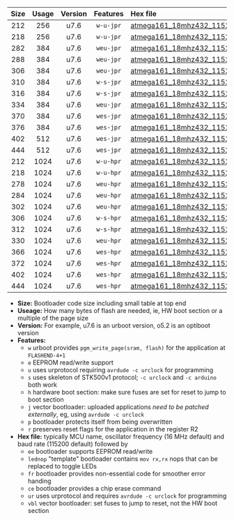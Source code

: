 |Size|Usage|Version|Features|Hex file|
|:-:|:-:|:-:|:-:|:--|
|212|256|u7.6|`w-u-jpr`|[atmega161_18mhz432_115200bps_ur_vbl.hex](https://raw.githubusercontent.com/stefanrueger/urboot/main//atmega161_18mhz432_115200bps_ur_vbl.hex)|
|218|256|u7.6|`w-u-jpr`|[atmega161_18mhz432_115200bps_lednop_ur_vbl.hex](https://raw.githubusercontent.com/stefanrueger/urboot/main//atmega161_18mhz432_115200bps_lednop_ur_vbl.hex)|
|282|384|u7.6|`weu-jpr`|[atmega161_18mhz432_115200bps_ee_ur_vbl.hex](https://raw.githubusercontent.com/stefanrueger/urboot/main//atmega161_18mhz432_115200bps_ee_ur_vbl.hex)|
|288|384|u7.6|`weu-jpr`|[atmega161_18mhz432_115200bps_ee_lednop_ur_vbl.hex](https://raw.githubusercontent.com/stefanrueger/urboot/main//atmega161_18mhz432_115200bps_ee_lednop_ur_vbl.hex)|
|306|384|u7.6|`weu-jpr`|[atmega161_18mhz432_115200bps_ee_lednop_fr_ur_vbl.hex](https://raw.githubusercontent.com/stefanrueger/urboot/main//atmega161_18mhz432_115200bps_ee_lednop_fr_ur_vbl.hex)|
|310|384|u7.6|`w-s-jpr`|[atmega161_18mhz432_115200bps_vbl.hex](https://raw.githubusercontent.com/stefanrueger/urboot/main//atmega161_18mhz432_115200bps_vbl.hex)|
|316|384|u7.6|`w-s-jpr`|[atmega161_18mhz432_115200bps_lednop_vbl.hex](https://raw.githubusercontent.com/stefanrueger/urboot/main//atmega161_18mhz432_115200bps_lednop_vbl.hex)|
|334|384|u7.6|`weu-jpr`|[atmega161_18mhz432_115200bps_ee_lednop_fr_ce_ur_vbl.hex](https://raw.githubusercontent.com/stefanrueger/urboot/main//atmega161_18mhz432_115200bps_ee_lednop_fr_ce_ur_vbl.hex)|
|370|384|u7.6|`wes-jpr`|[atmega161_18mhz432_115200bps_ee_vbl.hex](https://raw.githubusercontent.com/stefanrueger/urboot/main//atmega161_18mhz432_115200bps_ee_vbl.hex)|
|376|384|u7.6|`wes-jpr`|[atmega161_18mhz432_115200bps_ee_lednop_vbl.hex](https://raw.githubusercontent.com/stefanrueger/urboot/main//atmega161_18mhz432_115200bps_ee_lednop_vbl.hex)|
|402|512|u7.6|`wes-jpr`|[atmega161_18mhz432_115200bps_ee_lednop_fr_vbl.hex](https://raw.githubusercontent.com/stefanrueger/urboot/main//atmega161_18mhz432_115200bps_ee_lednop_fr_vbl.hex)|
|444|512|u7.6|`wes-jpr`|[atmega161_18mhz432_115200bps_ee_lednop_fr_ce_vbl.hex](https://raw.githubusercontent.com/stefanrueger/urboot/main//atmega161_18mhz432_115200bps_ee_lednop_fr_ce_vbl.hex)|
|212|1024|u7.6|`w-u-hpr`|[atmega161_18mhz432_115200bps_ur.hex](https://raw.githubusercontent.com/stefanrueger/urboot/main//atmega161_18mhz432_115200bps_ur.hex)|
|218|1024|u7.6|`w-u-hpr`|[atmega161_18mhz432_115200bps_lednop_ur.hex](https://raw.githubusercontent.com/stefanrueger/urboot/main//atmega161_18mhz432_115200bps_lednop_ur.hex)|
|278|1024|u7.6|`weu-hpr`|[atmega161_18mhz432_115200bps_ee_ur.hex](https://raw.githubusercontent.com/stefanrueger/urboot/main//atmega161_18mhz432_115200bps_ee_ur.hex)|
|284|1024|u7.6|`weu-hpr`|[atmega161_18mhz432_115200bps_ee_lednop_ur.hex](https://raw.githubusercontent.com/stefanrueger/urboot/main//atmega161_18mhz432_115200bps_ee_lednop_ur.hex)|
|302|1024|u7.6|`weu-hpr`|[atmega161_18mhz432_115200bps_ee_lednop_fr_ur.hex](https://raw.githubusercontent.com/stefanrueger/urboot/main//atmega161_18mhz432_115200bps_ee_lednop_fr_ur.hex)|
|306|1024|u7.6|`w-s-hpr`|[atmega161_18mhz432_115200bps.hex](https://raw.githubusercontent.com/stefanrueger/urboot/main//atmega161_18mhz432_115200bps.hex)|
|312|1024|u7.6|`w-s-hpr`|[atmega161_18mhz432_115200bps_lednop.hex](https://raw.githubusercontent.com/stefanrueger/urboot/main//atmega161_18mhz432_115200bps_lednop.hex)|
|330|1024|u7.6|`weu-hpr`|[atmega161_18mhz432_115200bps_ee_lednop_fr_ce_ur.hex](https://raw.githubusercontent.com/stefanrueger/urboot/main//atmega161_18mhz432_115200bps_ee_lednop_fr_ce_ur.hex)|
|366|1024|u7.6|`wes-hpr`|[atmega161_18mhz432_115200bps_ee.hex](https://raw.githubusercontent.com/stefanrueger/urboot/main//atmega161_18mhz432_115200bps_ee.hex)|
|372|1024|u7.6|`wes-hpr`|[atmega161_18mhz432_115200bps_ee_lednop.hex](https://raw.githubusercontent.com/stefanrueger/urboot/main//atmega161_18mhz432_115200bps_ee_lednop.hex)|
|402|1024|u7.6|`wes-hpr`|[atmega161_18mhz432_115200bps_ee_lednop_fr.hex](https://raw.githubusercontent.com/stefanrueger/urboot/main//atmega161_18mhz432_115200bps_ee_lednop_fr.hex)|
|444|1024|u7.6|`wes-hpr`|[atmega161_18mhz432_115200bps_ee_lednop_fr_ce.hex](https://raw.githubusercontent.com/stefanrueger/urboot/main//atmega161_18mhz432_115200bps_ee_lednop_fr_ce.hex)|

- **Size:** Bootloader code size including small table at top end
- **Useage:** How many bytes of flash are needed, ie, HW boot section or a multiple of the page size
- **Version:** For example, u7.6 is an urboot version, o5.2 is an optiboot version
- **Features:**
  + `w` urboot provides `pgm_write_page(sram, flash)` for the application at `FLASHEND-4+1`
  + `e` EEPROM read/write support
  + `u` uses urprotocol requiring `avrdude -c urclock` for programming
  + `s` uses skeleton of STK500v1 protocol; `-c urclock` and `-c arduino` both work
  + `h` hardware boot section: make sure fuses are set for reset to jump to boot section
  + `j` vector bootloader: uploaded applications *need to be patched externally*, eg, using `avrdude -c urclock`
  + `p` bootloader protects itself from being overwritten
  + `r` preserves reset flags for the application in the register R2
- **Hex file:** typically MCU name, oscillator frequency (16 MHz default) and baud rate (115200 default) followed by
  + `ee` bootloader supports EEPROM read/write
  + `lednop` "template" bootloader contains `mov rx,rx` nops that can be replaced to toggle LEDs
  + `fr` bootloader provides non-essential code for smoother error handing
  + `ce` bootloader provides a chip erase command
  + `ur` uses urprotocol and requires `avrdude -c urclock` for programming
  + `vbl` vector bootloader: set fuses to jump to reset, not the HW boot section
